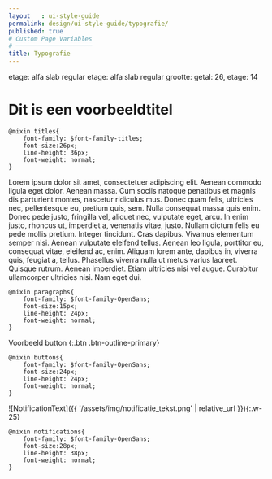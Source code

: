 ```yaml
---
layout   : ui-style-guide
permalink: design/ui-style-guide/typografie/
published: true
# Custom Page Variables
# ─────────────────────
title: Typografie
---
```


etage: alfa slab regular
etage: alfa slab regular	grootte: getal: 26, etage: 14

# Dit is een voorbeeldtitel

    @mixin titles{
        font-family: $font-family-titles;
        font-size:26px;
        line-height: 36px;
        font-weight: normal;
    }

Lorem ipsum dolor sit amet, consectetuer adipiscing elit. Aenean commodo ligula eget dolor. Aenean massa. Cum sociis natoque penatibus et magnis dis parturient montes, nascetur ridiculus mus. Donec quam felis, ultricies nec, pellentesque eu, pretium quis, sem. Nulla consequat massa quis enim. Donec pede justo, fringilla vel, aliquet nec, vulputate eget, arcu. In enim justo, rhoncus ut, imperdiet a, venenatis vitae, justo. Nullam dictum felis eu pede mollis pretium. Integer tincidunt. Cras dapibus. Vivamus elementum semper nisi. Aenean vulputate eleifend tellus. Aenean leo ligula, porttitor eu, consequat vitae, eleifend ac, enim. Aliquam lorem ante, dapibus in, viverra quis, feugiat a, tellus. Phasellus viverra nulla ut metus varius laoreet. Quisque rutrum. Aenean imperdiet. Etiam ultricies nisi vel augue. Curabitur ullamcorper ultricies nisi. Nam eget dui.

    @mixin paragraphs{
        font-family: $font-family-OpenSans;
        font-size:15px;
        line-height: 24px;
        font-weight: normal;
    }

Voorbeeld button
{:.btn .btn-outline-primary}

    @mixin buttons{
        font-family: $font-family-OpenSans;
        font-size:24px;
        line-height: 24px;
        font-weight: normal;
    }

![NotificationText]({{ '/assets/img/notificatie_tekst.png' | relative_url }}){:.w-25}

    @mixin notifications{
        font-family: $font-family-OpenSans;
        font-size:28px;
        line-height: 38px;
        font-weight: normal;
    }